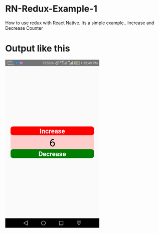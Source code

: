 # RN-Redux-Example-1
How to use redux with React Native. Its a simple example.. Increase and Decrease Counter
# Output like this 

<img src="Screenshot/Screenshot.png" width="300" >
